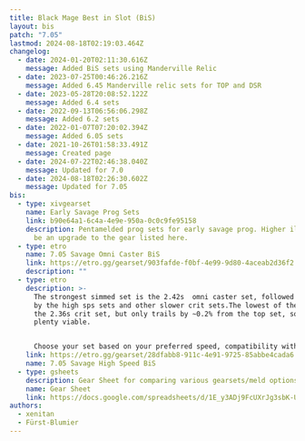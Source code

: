 ```yaml
---
title: Black Mage Best in Slot (BiS)
layout: bis
patch: "7.05"
lastmod: 2024-08-18T02:19:03.464Z
changelog:
  - date: 2024-01-20T02:11:30.616Z
    message: Added BiS sets using Manderville Relic
  - date: 2023-07-25T00:46:26.216Z
    message: Added 6.45 Manderville relic sets for TOP and DSR
  - date: 2023-05-28T20:08:52.122Z
    message: Added 6.4 sets
  - date: 2022-09-13T06:56:06.298Z
    message: Added 6.2 sets
  - date: 2022-01-07T07:20:02.394Z
    message: Added 6.05 sets
  - date: 2021-10-26T01:58:33.491Z
    message: Created page
  - date: 2024-07-22T02:46:38.040Z
    message: Updated for 7.0
  - date: 2024-08-18T02:26:30.602Z
    message: Updated for 7.05
bis:
  - type: xivgearset
    name: Early Savage Prog Sets
    link: b90e64a1-6c4a-4e9e-950a-0c0c9fe95158
    description: Pentamelded prog sets for early savage prog. Higher ilvl gear will
      be an upgrade to the gear listed here.
  - type: etro
    name: 7.05 Savage Omni Caster BiS
    link: https://etro.gg/gearset/903fafde-f0bf-4e99-9d80-4aceab2d36f2
    description: ""
  - type: etro
    description: >-
      The strongest simmed set is the 2.42s  omni caster set, followed closely
      by the high sps sets and other slower crit sets.The lowest of the bunch is
      the 2.36s crit set, but only trails by ~0.2% from the top set, so remains
      plenty viable.


      Choose your set based on your preferred speed, compatibility with other casters, or whatever else.
    link: https://etro.gg/gearset/28dfabb8-911c-4e91-9725-85abbe4cada6
    name: 7.05 Savage High Speed BiS
  - type: gsheets
    description: Gear Sheet for comparing various gearsets/meld options.
    name: Gear Sheet
    link: https://docs.google.com/spreadsheets/d/1E_y3ADj9FcUXrJg3sbK-UiIcOoYawB8Et9P-LfxT_TE/edit?gid=654212594#gid=654212594
authors:
  - xenitan
  - Fürst-Blumier
---
```

